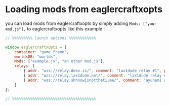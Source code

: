 # Loading mods from eaglercraftxopts
you can load mods from eaglercraftxopts by simply adding `Mods: ["your mod.js"],` to eaglercraftxopts like this example :
```javascript
// %%%%%%%%% launch options %%%%%%%%%%%%

window.eaglercraftXOpts = {
	container: "game_frame",
	worldsDB: "worlds",
	Mods: ["example.js", "an other mod.js"],
	relays: [
		{ addr: "wss://relay.deev.is/", comment: "lax1dude relay #1", primary: relayId == 0 },
		{ addr: "wss://relay.lax1dude.net/", comment: "lax1dude relay #2", primary: relayId == 1 },
		{ addr: "wss://relay.shhnowisnottheti.me/", comment: "ayunami relay #1", primary: relayId == 2 }
	]
};

// %%%%%%%%%%%%%%%%%%%%%%%%%%%%%%%%%%%%%
```
